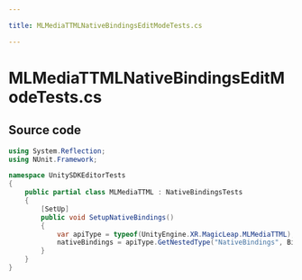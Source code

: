 ```yaml
---

title: MLMediaTTMLNativeBindingsEditModeTests.cs

---
```



# MLMediaTTMLNativeBindingsEditModeTests.cs









## Source code

```csharp
using System.Reflection;
using NUnit.Framework;

namespace UnitySDKEditorTests
{
    public partial class MLMediaTTML : NativeBindingsTests
    {
        [SetUp]
        public void SetupNativeBindings()
        {
            var apiType = typeof(UnityEngine.XR.MagicLeap.MLMediaTTML);
            nativeBindings = apiType.GetNestedType("NativeBindings", BindingFlags.NonPublic);
        }
    }
}
```




